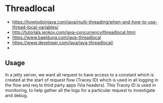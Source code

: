 # Threadlocal

- https://howtodoinjava.com/java/multi-threading/when-and-how-to-use-thread-local-variables/
- http://tutorials.jenkov.com/java-concurrency/threadlocal.html
- https://www.baeldung.com/java-threadlocal
- https://www.developer.com/java/java-threadlocal/
- 


## Usage

In a jetty server, we want all request to have access to a constant which is created at the start of request flow (Tracey ID) which is used in all logging in the flow and req to third party apps (Via headers). This Tracey ID is used in monitoring, to help gather all the logs for a particular request to investigate and debug.
